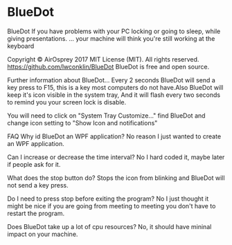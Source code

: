 # BlueDot
BlueDot If you have problems with your PC locking or going to sleep, while giving presentations. ... your machine will think you're still working at the keyboard

Copyright © AirOsprey 2017 
MIT License (MIT). All rights reserved. 
https://github.com/lwconklin/BlueDot 
BlueDot is free and open source. 

Further information about BlueDot... Every 2 seconds BlueDot will send a key press to F15, this is a key most computers do not have.Also BlueDot will keep it's icon visible in the system tray, And it will flash every two seconds to remind you your screen lock is disable.

You will need to click on \"System Tray Customize...\" find BlueDot and change icon setting to \"Show Icon and notifications\"


FAQ 
Why id BlueDot an WPF application?
No reason I just wanted to create an WPF application.
 
Can I increase or decrease the time interval?
No I hard coded it, maybe later if people ask for it.
 
What does the stop button do?
Stops the icon from blinking and BlueDot will not send a key press.
 
Do I need to press stop before exiting the program?
No I just thought it might be nice if you are going from meeting to meeting you don't have to restart the program.
 
Does BlueDot take up a lot of cpu resources?
No, it should have mininal impact on your machine.
